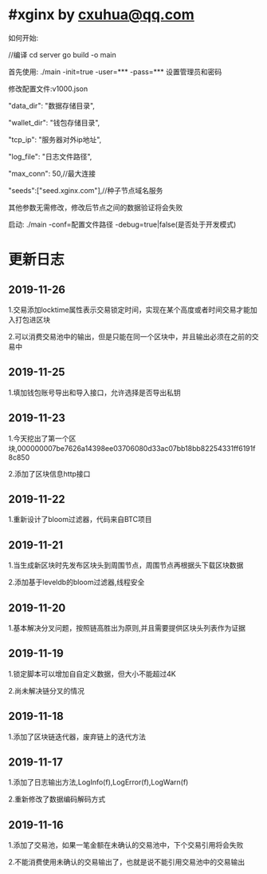 #xginx by cxuhua@qq.com
=====================================
如何开始:

//编译
cd server
go build -o main

首先使用: ./main -init=true -user=*** -pass=*** 设置管理员和密码

修改配置文件:v1000.json

"data_dir": "数据存储目录",

"wallet_dir": "钱包存储目录",

"tcp_ip": "服务器对外ip地址",

"log_file": "日志文件路径",

"max_conn": 50,//最大连接

"seeds":["seed.xginx.com"],//种子节点域名服务

其他参数无需修改，修改后节点之间的数据验证将会失败

启动: ./main -conf=配置文件路径 -debug=true|false(是否处于开发模式)

更新日志
=====================================
2019-11-26
----------------
1.交易添加locktime属性表示交易锁定时间，实现在某个高度或者时间交易才能加入打包进区块

2.可以消费交易池中的输出，但是只能在同一个区块中，并且输出必须在之前的交易中

2019-11-25
----------------
1.填加钱包账号导出和导入接口，允许选择是否导出私钥

2019-11-23
----------------
1.今天挖出了第一个区块,000000007be7626a14398ee03706080d33ac07bb18bb82254331ff6191f8c850

2.添加了区块信息http接口

2019-11-22
----------------
1.重新设计了bloom过滤器，代码来自BTC项目

2019-11-21
----------------
1.当生成新区块时先发布区块头到周围节点，周围节点再根据头下载区块数据

2.添加基于leveldb的bloom过滤器,线程安全


2019-11-20
----------------
1.基本解决分叉问题，按照链高胜出为原则,并且需要提供区块头列表作为证据


2019-11-19
----------------
1.锁定脚本可以增加自自定义数据，但大小不能超过4K

2.尚未解决链分叉的情况


2019-11-18
----------------
1.添加了区块链迭代器，废弃链上的迭代方法


2019-11-17
----------------
1.添加了日志输出方法,LogInfo(f),LogError(f),LogWarn(f)

2.重新修改了数据编码解码方式


2019-11-16
----------------
1.添加了交易池，如果一笔金额在未确认的交易池中，下个交易引用将会失败

2.不能消费使用未确认的交易输出了，也就是说不能引用交易池中的交易输出